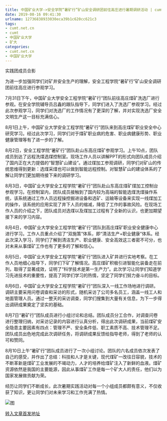 ```yaml
---
title: 中国矿业大学->安全学院“暑矿行”矿山安全调研团前往高庄进行暑期调研活动 | cumt.net.cn
date: 2019-08-16 09:41:30
urlname: 12736838933030eca39b1c620cc621c3
tags: 
- cumt.net.cn
- cumt
- 中国矿业大学
- 矿大
categories:
- cumt.net.cn
- 中国矿业大学
---
```



实践团成员合影

为进一步加强同学们对矿井安全生产的理解，安全工程学院“暑矿行”矿山安全调研团前往高庄进行参观学习。

7月31日下午，中国矿业大学安全工程学院“暑矿行”团队前往高庄煤矿洗选厂进行参观。在安全学院辅导员吕鑫的跟队指导下，同学们进入了洗选厂参观学习。经过此次参观学习，同学们对洗选厂的工作情况有了更深的了解，并对实现洗选厂安全文明生产这一目标充满信心。

8月1日上午，中国矿业大学安全工程学院“暑矿行”团队来到高庄煤矿职业安全中心研究学习。经过此次学习，同学们对于煤矿职业病的危害、职业病健康形势、职业健康管理等有了进一步的了解。

8月2日，安全工程学院“暑矿行”团队赴山东高庄煤矿参观学习。上午10点，团队成员到达了远程洗煤选煤控制室。现场工作人员以讲解PPT的形式向团队成员介绍了国内正在大力提倡的“智慧矿山建设”。通过煤加工参观调研，同学们对矿山的传统思维得到更新：选煤采煤也可以做到智能远程控制。对智慧矿山的建设体系的了解让同学们更加期待接下来的调研学习。

8月3日，中国矿业大学安全工程学院“暑矿行”团队赴山东高庄煤矿煤加工控制台参观学习。在控制室内，团队成员接触到了国内较为高端的智能选煤洗煤操作系统，该系统通过工作人员远程操控掘进设备和选矿、运输等设备来实现一线煤加工的操作，该系统的应用实现了井下人员的缩减，降低了工作的事故风险。在现场工作人员的介绍之下，团队成员对选煤以及煤加工过程有了全新的认识，也更加期望接下来的学习内容。

8月4日，中国矿业大学安全工程学院“暑矿行”团队到高庄煤矿职业安全健康中心进行学习。工作人员重点介绍了“双施策”体系，即“清洁生产+职业健康”体系。经此次深入学习，同学们了解到清洁生产、职业健康、安全高效这三者密不可分，也对未来从事煤矿工作也有了更多的了解和信心。

8月5日，中国矿业大学安全工程学院“暑矿行”团队进入矿井进行实地考察。在工作人员地细心指导下，同学们下矿了解情况。高庄煤矿积极引进智能化装备走在前列，取得了显著成效，证明了“科学技术是第一生产力”。此次学习让同学们知道学习先进技术的重要性，提高了同学们学习的热情，坚定了同学们努力奋斗的目标。

8月6日，中国矿业大学安全工程学院“暑矿行”团队深入一线工作场地进行调研。调研主要采用问卷调查和采访的形式，随机采访了公司多名员工，涵盖一线工人和地面管理人员。通过一整天的采访调查，同学们搜集到大量有关信息，为下一步得出调研成果奠定了坚实的基础。

8月7日“暑矿行”团队成员进行小组讨论和总结。团队成员分工合作，对调查问卷进行整理归纳，对采访记录的内容进行认真分析，得出此次调研成果，当前煤矿安全隐患主要因素有四点：管理不严、安全条件低、职工素质不高、技术管理不足。团队成员出色地完成此次调研任务，将调研成果反馈给指导老师，得到了老师的认可和赞同。

8月10日上午“暑矿行”团队成员进行了一次小组讨论。团队的六名成员依次发表了自己的感受，并作出了总结：科技和人才是关键，现代煤矿一改往日容貌，技术的不断革新是煤矿工业发展的不竭动力，人才的培养给煤矿注入了新鲜的血液。煤矿资源依然是我国的主要能源，因此从事煤矿工作是每一个矿大人的责任，他们以为国家发展做贡献为荣。

经历让同学们不断成长，此次暑期实践活动对每一个小组成员都颇有意义，不仅收获了知识，更让同学们对未来学习和工作充满了热情。



![图](http://xwzx.cumt.edu.cn/_upload/article/images/62/a9/c70301f14d7aa470345b937be937/8b98d31a-49c8-4f28-9770-c130c22371c5.jpg)

[转入文章首发地址](http://xwzx.cumt.edu.cn/2c/7c/c523a535676/page.htm)